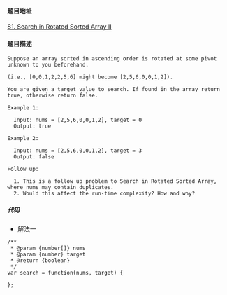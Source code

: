 #### 题目地址
[81. Search in Rotated Sorted Array II](https://leetcode.com/problems/search-in-rotated-sorted-array-ii/)
#### 题目描述
```
Suppose an array sorted in ascending order is rotated at some pivot unknown to you beforehand.

(i.e., [0,0,1,2,2,5,6] might become [2,5,6,0,0,1,2]).

You are given a target value to search. If found in the array return true, otherwise return false.

Example 1:

  Input: nums = [2,5,6,0,0,1,2], target = 0
  Output: true

Example 2:

  Input: nums = [2,5,6,0,0,1,2], target = 3
  Output: false

Follow up:

  1. This is a follow up problem to Search in Rotated Sorted Array, where nums may contain duplicates.
  2. Would this affect the run-time complexity? How and why?
```

##### 代码

- 解法一
```
/**
 * @param {number[]} nums
 * @param {number} target
 * @return {boolean}
 */
var search = function(nums, target) {
    
};
```
